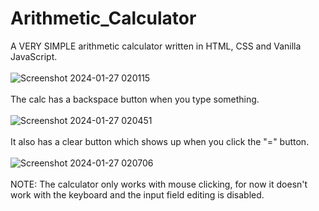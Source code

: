 # Arithmetic_Calculator
A VERY SIMPLE arithmetic calculator written in HTML, CSS and Vanilla JavaScript.
<br>
<br>
![Screenshot 2024-01-27 020115](https://github.com/Mitko-M/Arithmetic_Calculator/assets/144683992/87d2fc84-805a-463f-95e5-0c3bce6054e6)
<br>
<br>
The calc has a backspace button when you type something.
<br>
<br>
![Screenshot 2024-01-27 020451](https://github.com/Mitko-M/Arithmetic_Calculator/assets/144683992/e93b1ebf-b581-43f0-8d94-51854b3f5639)
<br>
<br>
It also has a clear button which shows up when you click the "=" button.
<br>
<br>
![Screenshot 2024-01-27 020706](https://github.com/Mitko-M/Arithmetic_Calculator/assets/144683992/57b5a89e-149d-45f6-8576-42d03cac8670)
<br>
<br>
NOTE: The calculator only works with mouse clicking, for now it doesn't work with the keyboard and the input field editing is disabled.
